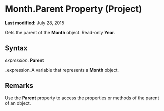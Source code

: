
# Month.Parent Property (Project)

 **Last modified:** July 28, 2015

Gets the parent of the  **Month** object. Read-only **Year**.

## Syntax

 _expression_. **Parent**

 _expression_A variable that represents a  **Month** object.


## Remarks

Use the  **Parent** property to access the properties or methods of the parent of an object.

